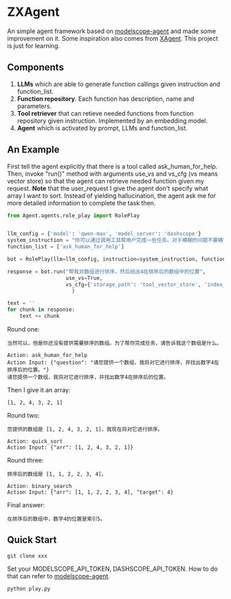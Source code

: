 # ZXAgent

An simple agent framework based on [modelscope-agent](https://github.com/modelscope/modelscope-agent) and made some improvement on it. Some inspiration also comes from [XAgent](https://github.com/OpenBMB/XAgent). This project is just for learning.

## Components

1. **LLMs** which are able to generate function callings given instruction and function_list.
2. **Function repository**. Each function has description, name and parameters.
3. **Tool retriever** that can retieve needed functions from function repository given instruction. Implemented by an embedding model.
4. **Agent** which is activated by prompt, LLMs and function_list.

## An Example

First tell the agent explicitly that there is a tool called ask_human_for_help. Then, invoke "run()" method with arguments use_vs and vs_cfg (vs means vector store) so that the agent can retrieve needed function given my request. **Note** that the user_request I give the agent don't specify what array I want to sort. Instead of yielding hallucination, the agent ask me for more detailed information to complete the task then.

```python
from Agent.agents.role_play import RolePlay


llm_config = {'model': 'qwen-max', 'model_server': 'dashscope'}
system_instruction = "你可以通过调用工具帮用户完成一些任务。对于模糊的问题不要瞎猜，先主动向用户询问具体细节以辅助完成任务。"
function_list = ['ask_human_for_help']

bot = RolePlay(llm=llm_config, instruction=system_instruction, function_list=function_list)

response = bot.run("帮我对数组进行排序，然后给出4在排序后的数组中的位置", 
                   use_vs=True, 
                   vs_cfg={'storage_path': 'tool_vector_store', 'index_name': 'tool'}
                     )

text = ''
for chunk in response:
    text += chunk

```

Round one:

```shell
当然可以，但是你还没有提供需要排序的数组。为了帮你完成任务，请告诉我这个数组是什么。

Action: ask_human_for_help
Action Input: {"question": "请您提供一个数组，我将对它进行排序，并找出数字4在排序后的位置。"}
请您提供一个数组，我将对它进行排序，并找出数字4在排序后的位置。
```

Then I give it an array:

```shell
[1, 2, 4, 3, 2, 1] 
```

Round two:

```shell
您提供的数组是 [1, 2, 4, 3, 2, 1]，我现在将对它进行排序。

Action: quick_sort
Action Input: {"arr": [1, 2, 4, 3, 2, 1]}
```

Round three:

```shell
排序后的数组是 [1, 1, 2, 2, 3, 4]。

Action: binary_search
Action Input: {"arr": [1, 1, 2, 2, 3, 4], "target": 4}
```

Final answer:

```shell
在排序后的数组中，数字4的位置是索引5。
```
## Quick Start
```git clone xxx``` 

Set your MODELSCOPE_API_TOKEN, DASHSCOPE_API_TOKEN. How to do that can refer to [modelscope-agent](https://github.com/modelscope/modelscope-agent). 

```python play.py```
